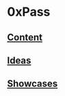 # 0xPass 

## [Content](/Projects/0xPass/content.md) 

## [Ideas](/Projects/0xPass/ideas.md) 

## [Showcases](/Projects/0xPass/showcases.md) 